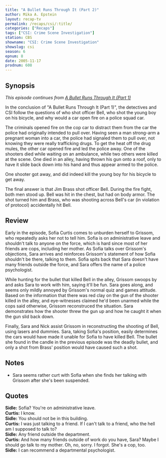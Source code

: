 ```yaml
---
title: "A Bullet Runs Through It (Part 2)"
author: Mika A. Epstein
layout: recap-tv
permalink: /recaps/csi/:title/
categories: ["Recaps"]
tags: ["CSI: Crime Scene Investigation"]
station: CBS
showname: "CSI: Crime Scene Investigation"
showslug: csi
season: 6
epnum: 8
date: 2005-11-17  
prodnum: 608  
---
```


## Synopsis

_This episode continues from [A Bullet Runs Through It (Part 1)](/library/recpas/csi/a-bullet-runs/through-it-part-1/)_

In the conclusion of "A Bullet Runs Through It (Part 1)", the detectives and CSI follow the questions of who shot officer Bell, who shot the young boy on his bicycle, and why would a car open fire on a police squad car.

The criminals opened fire on the cop car to distract them from the car the police had originally intended to pull over. Having seen a man strong-arm a pregnant woman into a car, the police had signaled them to pull over, not knowing they were really trafficking drugs. To get the heat off the drug mules, the other car opened fire and led the police away. One of the shooters died while waiting on an ambulance, while two others were killed at the scene. One died in an alley, having thrown his gun onto a roof, only to have it slide back down into his hand and thus appear armed to the police.

One shooter got away, and did indeed kill the young boy for his bicycle to get away.

The final answer is that Jim Brass shot officer Bell. During the fire fight, both men stood up. Bell was hit in the chest, but had on body armor. The shot turned him and Brass, who was shooting across Bell's car (in violation of protocol) accidentally hit Bell.

## Review

Early in the episode, Sofia Curtis comes to unburden herself to Grissom, who repeatedly asks her not to tell him. Sofia is on administrative leave and shouldn't talk to anyone on the force, which is hard since most of her friends are cops, including her mother. As Sofia talks over Grissom's objections, Sara arrives and reinforces Grissom's statement of how Sofia shouldn't be there, talking to them. Sofia spits back that Sara doesn't have many friends outside the force, and Sara offers the name of a police psychologist.

While hunting for the bullet that killed Bell in the alley, Grissom swoops by and asks Sara to work with him, saying it'll be fun. Sara goes along, and seems only mildly annoyed by Grissom's normal quiz and games attitude. Based on the information that there was red clay on the gun of the shooter killed in the alley, and eye-witnesses claimed he'd been unarmed while the cops said otherwise, Grissom reconstruced the situation. Sara demonstrates how the shooter threw the gun up and how he caught it when the gun slid back down.

Finally, Sara and Nick assist Grissom in reconstructing the shooting of Bell, using lasers and dummies. Sara, taking Sofia's position, easily determines the cars would have made it unable for Sofia to have killed Bell. The bullet she found in the candle in the previous episode was the deadly bullet, and only a shot from Brass' position would have caused such a shot.

## Notes

* Sara seems rather curt with Sofia when she finds her talking with Grissom after she's been suspended.

## Quotes

**Sidle:** Sofia? You're on administrative leave.  
**Curtis:** I know.  
**Sidle:** You should not be in this building.  
**Curtis:** I was just talking to a friend. If I can't talk to a friend, who the hell am I supposed to talk to?  
**Sidle:** Any friend outside the department.  
**Curtis:** And how many friends outside of work do you have, Sara? Maybe I should go talk to my mother. Oh, no, sorry. I forgot. She's a cop, too.  
**Sidle:** I can recommend a departmental psychologist.  
